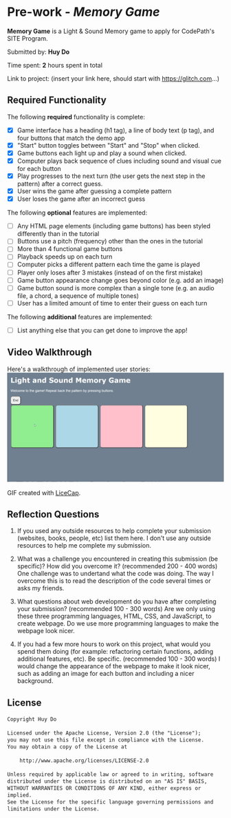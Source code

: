 # Pre-work - *Memory Game*

**Memory Game** is a Light & Sound Memory game to apply for CodePath's SITE Program. 

Submitted by: **Huy Do**

Time spent: **2** hours spent in total

Link to project: (insert your link here, should start with https://glitch.com...)

## Required Functionality

The following **required** functionality is complete:

* [x] Game interface has a heading (h1 tag), a line of body text (p tag), and four buttons that match the demo app
* [x] "Start" button toggles between "Start" and "Stop" when clicked. 
* [x] Game buttons each light up and play a sound when clicked. 
* [x] Computer plays back sequence of clues including sound and visual cue for each button
* [x] Play progresses to the next turn (the user gets the next step in the pattern) after a correct guess. 
* [x] User wins the game after guessing a complete pattern
* [x] User loses the game after an incorrect guess

The following **optional** features are implemented:

* [ ] Any HTML page elements (including game buttons) has been styled differently than in the tutorial
* [ ] Buttons use a pitch (frequency) other than the ones in the tutorial
* [ ] More than 4 functional game buttons
* [ ] Playback speeds up on each turn
* [ ] Computer picks a different pattern each time the game is played
* [ ] Player only loses after 3 mistakes (instead of on the first mistake)
* [ ] Game button appearance change goes beyond color (e.g. add an image)
* [ ] Game button sound is more complex than a single tone (e.g. an audio file, a chord, a sequence of multiple tones)
* [ ] User has a limited amount of time to enter their guess on each turn

The following **additional** features are implemented:

- [ ] List anything else that you can get done to improve the app!

## Video Walkthrough

Here's a walkthrough of implemented user stories:
<img src='/walkthrough2.gif' title='Video Walkthrough' width='' alt='Video Walkthrough' />

GIF created with [LiceCap](http://www.cockos.com/licecap/).


## Reflection Questions
1. If you used any outside resources to help complete your submission (websites, books, people, etc) list them here. 
I don't use any outside resources to help me complete my submission.

2. What was a challenge you encountered in creating this submission (be specific)? How did you overcome it? (recommended 200 - 400 words) 
One challenge was to undertand what the code was doing. The way I overcome this is to read the description of the code several times or asks my friends.

3. What questions about web development do you have after completing your submission? (recommended 100 - 300 words) 
Are we only using these three programming languages, HTML, CSS, and JavaScript, to create webpage. Do we use more programming languages to make the webpage look nicer.

4. If you had a few more hours to work on this project, what would you spend them doing (for example: refactoring certain functions, adding additional features, etc). Be specific. (recommended 100 - 300 words) 
I would change the appearance of the webpage to make it look nicer, such as adding an image for each button and including a nicer background.



## License

    Copyright Huy Do

    Licensed under the Apache License, Version 2.0 (the "License");
    you may not use this file except in compliance with the License.
    You may obtain a copy of the License at

        http://www.apache.org/licenses/LICENSE-2.0

    Unless required by applicable law or agreed to in writing, software
    distributed under the License is distributed on an "AS IS" BASIS,
    WITHOUT WARRANTIES OR CONDITIONS OF ANY KIND, either express or implied.
    See the License for the specific language governing permissions and
    limitations under the License.
